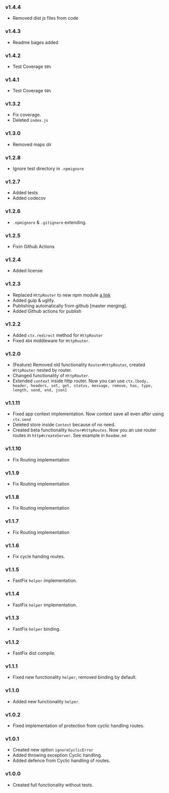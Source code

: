 ### v1.4.4
* Removed dist js files from code

### v1.4.3
* Readme bages added

### v1.4.2
* Test Coverage `98%`

### v1.4.1
* Test Coverage `98%`

### v1.3.2
* Fix coverage.
* Deleted `index.js`

### v1.3.0
* Removed maps dir

### v1.2.8
* Ignore test directory in `.npmignore`

### v1.2.7
* Added tests
* Added codecov

### v1.2.6
* `.npmignore` & `.gitignore` extending.

### v1.2.5
* Fixin Github Actions

### v1.2.4
* Added license

### v1.2.3
* Replaced `HttpRouter` to new npm module [a link](https://www.npmjs.com/package/midmare-http-router)
* Added gulp & uglify.
* Publishing automatically from github \[master merging].
* Added Github actions for publish

### v1.2.2
* Added `ctx.redirect` method for `HttpRouter`
* Fixed `404` middleware for `HttpRouter`.

### v1.2.0
* (Feature) Removed old functionality `Router#httpRoutes`, created `HttpRouter` nested by router.
* Changed functionality of `HttpRouter`.
* Extended `context` inside http router. Now you can use `ctx.[body, header, headers, set, get, status, message, remove, has, type, length, send, end, json]`

### v1.1.11
* Fixed app context implementation. Now context save all even after using `ctx.send`
* Deleted store inside `Context` because of no need.
* Created beta functionality `Router#httpRoutes`. Now you an use router routes in `http#createServer`.
See example in `Readme.md` 

### v1.1.10
* Fix Routing implementation

### v1.1.9
* Fix Routing implementation

### v1.1.8
* Fix Routing implementation

### v1.1.7
* Fix Routing implementation

### v1.1.6
* Fix cycle handing routes.

### v1.1.5
* FastFix `helper` implementation.

### v1.1.4
* FastFix `helper` implementation.

### v1.1.3
* FastFix `helper` binding.

### v1.1.2
* FastFix dist compile.

### v1.1.1
* Fixed new functionality `helper`, removed binding by default.

### v1.1.0
* Added new functionality `helper`.

### v1.0.2
* Fixed implementation of protection from cyclic handling routes.

### v1.0.1
* Created new option `ignoreCyclicError`
* Added throwing exception Cyclic handling.
* Added defence from Cyclic handling of routes.

### v1.0.0
* Created full functionality without tests.
